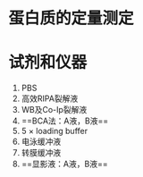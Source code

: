 # 蛋白质的定量测定

# 试剂和仪器

1.  PBS
2.  高效RIPA裂解液
3.  WB及Co-Ip裂解液
4.  ==BCA法：A液，B液==
5.  5 × loading buffer
6.  电泳缓冲液
7.  转膜缓冲液
8.  ==显影液：A液，B液==
